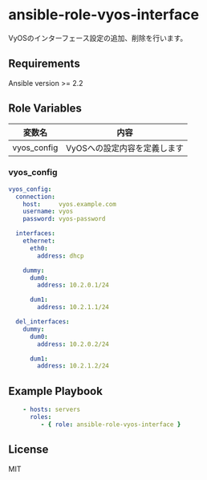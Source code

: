 ansible-role-vyos-interface
=========
VyOSのインターフェース設定の追加、削除を行います。

Requirements
------------

Ansible version >= 2.2

Role Variables
--------------

|変数名     |内容                        |
|-----------|----------------------------|
|vyos_config|VyOSへの設定内容を定義します|

### vyos_config
```yml
vyos_config:
  connection:
    host:     vyos.example.com
    username: vyos
    password: vyos-password

  interfaces:
    ethernet:
      eth0:
        address: dhcp

    dummy:
      dum0:
        address: 10.2.0.1/24

      dum1:
        address: 10.2.1.1/24

  del_interfaces:
    dummy:
      dum0:
        address: 10.2.0.2/24

      dum1:
        address: 10.2.1.2/24
```

Example Playbook
----------------
```yml
    - hosts: servers
      roles:
         - { role: ansible-role-vyos-interface }
```

License
-------
MIT
